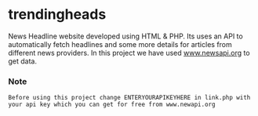 # trendingheads
News Headline website developed using HTML & PHP. 
Its uses an API to automatically fetch headlines and some more details for articles from different news providers.
In this project we have used www.newsapi.org to get data. 

### Note
```
Before using this project change ENTERYOURAPIKEYHERE in link.php with your api key which you can get for free from www.newapi.org
```
